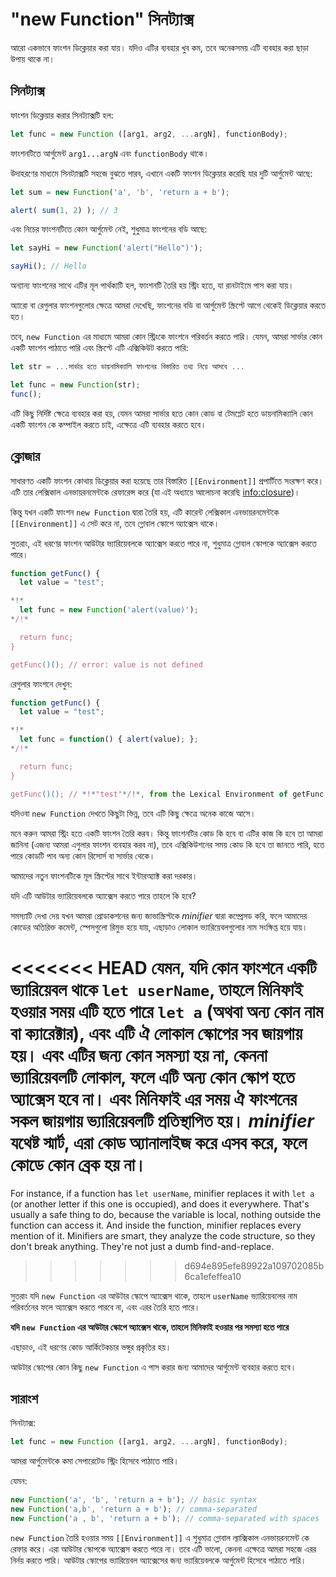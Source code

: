 
# "new Function" সিনট্যাক্স

আরো একভাবে ফাংশন ডিক্লেয়ার করা যায়। যদিও এটির ব্যবহার খুব কম, তবে অনেকসময় এটি ব্যবহার করা ছাড়া উপায় থাকে না।

## সিনট্যাক্স

ফাংশন ডিক্লেয়ার করার সিনট্যাক্সটি হল:

```js
let func = new Function ([arg1, arg2, ...argN], functionBody);
```

ফাংশনটিতে আর্গুমেন্ট `arg1...argN` এবং `functionBody` থাকে।

উদাহরণের মাধ্যমে সিনট্যাক্সটি সহজে বুঝতে পারব, এখানে একটি ফাংশন ডিক্লেয়ার করেছি যার দুটি আর্গুমেন্ট আছে:

```js run
let sum = new Function('a', 'b', 'return a + b');

alert( sum(1, 2) ); // 3
```

এবং নিচের ফাংশনটিতে কোন আর্গুমেন্ট নেই, শুধুমাত্র ফাংশনের বডি আছে:

```js run
let sayHi = new Function('alert("Hello")');

sayHi(); // Hello
```

অন্যান্য ফাংশনের সাথে এটির মূল পার্থক্যটি হল, ফাংশনটি তৈরি হয় স্ট্রিং হতে, যা রানটাইমে পাস করা যায়।

অ্যারো বা রেগুলার ফাংশনগুলোর ক্ষেত্রে আমরা দেখেছি, ফাংশনের বডি বা আর্গুমেন্ট স্ক্রিপ্টে আগে থেকেই ডিক্লেয়ার করতে হত।

তবে, `new Function` এর মাধ্যমে আমরা কোন স্ট্রিংকে ফাংশনে পরিবর্তন করতে পারি। যেমন, আমরা সার্ভার কোন একটি ফাংশন পাঠাতে পারি এবং স্ক্রিপ্টে এটি এক্সিকিউট করতে পারি:

```js
let str = ...সার্ভার হতে ডায়নামিক্যালি ফাংশনের বিস্তারিত তথ্য নিয়ে আসবে ...

let func = new Function(str);
func();
```

এটি কিছু নির্দিষ্ট ক্ষেত্রে ব্যবহার করা হয়, যেমন আমরা সার্ভার হতে কোন কোড বা টেমপ্লেট হতে ডায়নামিক্যালি কোন একটি ফাংশন কে কম্পাইল করতে চাই, এক্ষেত্রে এটি ব্যবহার করতে হবে।

## ক্লোজার

সাধারণত একটি ফাংশন কোথায় ডিক্লেয়ার করা হয়েছে তার বিস্তারিত `[[Environment]]` প্রপার্টিতে সংরক্ষণ করে। এটি তার লেক্সিকাল এনভায়রনমেন্টকে রেফারেন্স করে  (যা এই অধ্যায়ে আলোচনা করেছি <info:closure>)।

কিন্তু যখন একটি ফাংশন `new Function` দ্বারা তৈরি হয়, এটি কারেন্ট লেক্সিকাল এনভায়রনমেন্টকে `[[Environment]]` এ সেট করে না, তবে গ্লোবাল স্কোপে অ্যাক্সেস থাকে।

সুতরাং, এই ধরণের ফাংশন আউটার ভ্যারিয়েবলকে অ্যাক্সেস করতে পারে না, শুধুমাত্র গ্লোবাল স্কোপকে অ্যাক্সেস করতে পারে।

```js run
function getFunc() {
  let value = "test";

*!*
  let func = new Function('alert(value)');
*/!*

  return func;
}

getFunc()(); // error: value is not defined
```

রেগুলার ফাংশনে দেখুন:

```js run
function getFunc() {
  let value = "test";

*!*
  let func = function() { alert(value); };
*/!*

  return func;
}

getFunc()(); // *!*"test"*/!*, from the Lexical Environment of getFunc
```

যদিওবা `new Function` দেখতে কিছুটা ভিন্ন, তবে এটি কিছু ক্ষেত্রে অনেক কাজে আসে।

মনে করুন আমরা স্ট্রিং হতে একটি ফাংশন তৈরি করব। কিন্তু ফাংশনটির কোড কি হবে বা এটির কাজ কি হবে তা আমরা জানিনা (এজন্য আমরা এগুলার ফাংশন ব্যবহার করব না), তবে এক্সিকিউশনের সময় কোড কি হবে তা জানতে পারি, হতে পারে কোডটি পাব অন্য কোন রিসোর্স বা সার্ভার থেকে।

আমাদের নতুন ফাংশনটিকে মূল স্ক্রিপ্টের সাথে ইন্টারঅ্যাক্ট করা দরকার।

যদি এটি আউটার ভ্যারিয়েবলকে অ্যাক্সেস করতে পারে তাহলে কি হবে?

সমস্যাটি দেখা দেয় যখন আমরা প্রোডাকশনের জন্য জাভাস্ক্রিপ্টকে *minifier* দ্বারা কম্প্রেসড করি, ফলে আমাদের কোডের অতিরিক্ত কমেন্ট, স্পেসগুলো রিমুভ হয়ে যায়, এছাড়াও লোকাল ভ্যারিয়েবলগুলোর নাম সংক্ষিপ্ত হয়ে যায়।

<<<<<<< HEAD
যেমন, যদি কোন ফাংশনে একটি ভ্যারিয়েবল থাকে `let userName`, তাহলে মিনিফাই হওয়ার সময় এটি হতে পারে `let a` (অথবা অন্য কোন নাম বা ক্যারেক্টার), এবং এটি ঐ লোকাল স্কোপের সব জায়গায় হয়। এবং এটির জন্য কোন সমস্যা হয় না, কেননা ভ্যারিয়েবলটি লোকাল, ফলে এটি অন্য কোন স্কোপ হতে অ্যাক্সেস হবে না। এবং মিনিফাই এর সময় ঐ ফাংশনের সকল জায়গায় ভ্যারিয়েবলটি প্রতিস্থাপিত হয়। *minifier* যথেষ্ট স্মার্ট, এরা কোড অ্যানালাইজ করে এসব করে, ফলে কোডে কোন ব্রেক হয় না।
=======
For instance, if a function has `let userName`, minifier replaces it with `let a` (or another letter if this one is occupied), and does it everywhere. That's usually a safe thing to do, because the variable is local, nothing outside the function can access it. And inside the function, minifier replaces every mention of it. Minifiers are smart, they analyze the code structure, so they don't break anything. They're not just a dumb find-and-replace.
>>>>>>> d694e895efe89922a109702085b6ca1efeffea10

সুতরাং যদি `new Function` এর আউটার স্কোপে অ্যাক্সেস থাকে, তাহলে `userName` ভ্যারিয়েবলের নাম পরিবর্তনের ফলে অ্যাক্সেস করতে পারবে না, এবং এরর তৈরি হতে পারে।

**যদি `new Function` এর আউটার স্কোপে অ্যাক্সেস থাকে, তাহলে মিনিফাই হওয়ার পর সমস্যা হতে পারে**

এছাড়াও, এই ধরণের কোড আর্কিটেকচার ভঙ্গুর প্রকৃতির হয়।

আউটার স্কোপের কোন কিছু `new Function` এ পাস করার জন্য আমাদের আর্গুমেন্ট ব্যবহার করতে হবে।

## সারাংশ

সিনট্যাক্স:

```js
let func = new Function ([arg1, arg2, ...argN], functionBody);
```

আমরা আর্গুমেন্টকে কমা সেপারেটেড স্ট্রিং হিসেবে পাঠাতে পারি।

যেমন:

```js
new Function('a', 'b', 'return a + b'); // basic syntax
new Function('a,b', 'return a + b'); // comma-separated
new Function('a , b', 'return a + b'); // comma-separated with spaces
```

`new Function` তৈরি হওয়ার সময় `[[Environment]]` এ শুধুমাত্র গ্লোবাল ল্যাক্সিকাল এনভায়রনমেন্ট কে রেফার করে। এরা আউটার স্কোপকে অ্যাক্সেস করতে পারে না। তবে এটি ভালো, কেননা এক্ষেত্রে আমরা সহজে এরর নির্নয় করতে পারি। আউটার স্কোপের ভ্যারিয়েবল অ্যাক্সেসের জন্য ভ্যারিয়েবলকে আর্গুমেন্ট হিসেবে পাঠাতে পারি।
